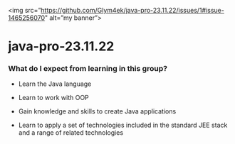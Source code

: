 <img src=”https://github.com/Glym4ek/java-pro-23.11.22/issues/1#issue-1465256070" alt=”my banner”>

# java-pro-23.11.22

### What do I expect from learning in this group?

* Learn the Java language

* Learn to work with OOP

* Gain knowledge and skills to create Java applications

* Learn to apply a set of technologies included in the standard JEE stack and a range of related technologies
